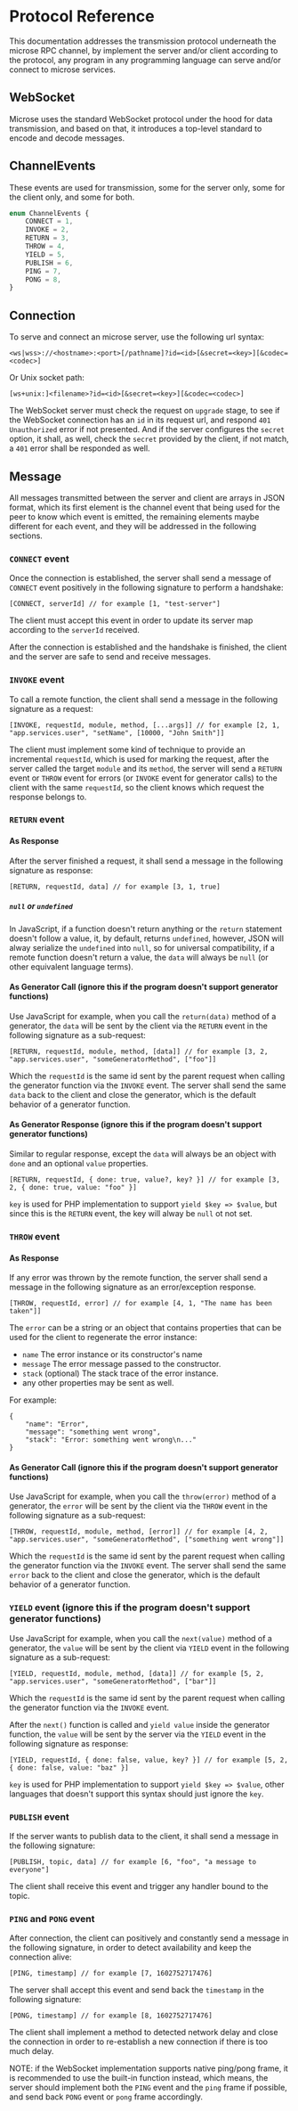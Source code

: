 # Protocol Reference

This documentation addresses the transmission protocol underneath the microse
RPC channel, by implement the server and/or client according to the protocol,
any program in any programming language can serve and/or connect to microse
services.

## WebSocket

Microse uses the standard WebSocket protocol under the hood for data
transmission, and based on that, it introduces a top-level standard to encode
and decode messages.

## ChannelEvents

These events are used for transmission, some for the server only, some for the
client only, and some for both.

```ts
enum ChannelEvents {
    CONNECT = 1,
    INVOKE = 2,
    RETURN = 3,
    THROW = 4,
    YIELD = 5,
    PUBLISH = 6,
    PING = 7,
    PONG = 8,
}
```

## Connection

To serve and connect an microse server, use the following url syntax:

```url
<ws|wss>://<hostname>:<port>[/pathname]?id=<id>[&secret=<key>][&codec=<codec>]
```

Or Unix socket path:

```url
[ws+unix:]<filename>?id=<id>[&secret=<key>][&codec=<codec>]
```

The WebSocket server must check the request on `upgrade` stage, to see if the
WebSocket connection has an `id` in its request url, and respond
`401 Unauthorized` error if not presented. And if the server configures the
`secret` option, it shall, as well, check the `secret` provided by the client,
if not match, a `401` error shall be responded as well.

## Message

All messages transmitted between the server and client are arrays in JSON format,
which its first element is the channel event that being used for the peer to
know which event is emitted, the remaining elements maybe different for each
event, and they will be addressed in the following sections.

### `CONNECT` event

Once the connection is established, the server shall send a message of
`CONNECT` event positively in the following signature to perform a handshake:

```
[CONNECT, serverId] // for example [1, "test-server"]
```

The client must accept this event in order to update its server map according
to the `serverId` received.

After the connection is established and the handshake is finished, the client
and the server are safe to send and receive messages.

### `INVOKE` event

To call a remote function, the client shall send a message in the following
signature as a request:

```
[INVOKE, requestId, module, method, [...args]] // for example [2, 1, "app.services.user", "setName", [10000, "John Smith"]]
```

The client must implement some kind of technique to provide an incremental
`requestId`, which is used for marking the request, after the server called the
target `module` and its `method`, the server will send a `RETURN` event or
`THROW` event for errors (or `INVOKE` event for generator calls) to the client
with the same `requestId`, so the client knows which request the response
belongs to.

### `RETURN` event

#### As Response

After the server finished a request, it shall send a message in the following
signature as response:

```
[RETURN, requestId, data] // for example [3, 1, true]
```

##### `null` or `undefined`

In JavaScript, if a function doesn't return anything or the `return` statement
doesn't follow a value, it, by default, returns `undefined`, however, JSON will
alway serialize the `undefined` into `null`, so for universal compatibility,
if a remote function doesn't return a value, the `data` will always be `null`
(or other equivalent language terms).

#### As Generator Call (ignore this if the program doesn't support generator functions)

Use JavaScript for example, when you call the `return(data)` method of a
generator, the `data` will be sent by the client via the `RETURN` event in the
following signature as a sub-request:

```
[RETURN, requestId, module, method, [data]] // for example [3, 2, "app.services.user", "someGeneratorMethod", ["foo"]]
```

Which the `requestId` is the same id sent by the parent request when calling the
generator function via the `INVOKE` event. The server shall send the same
`data` back to the client and close the generator, which is the default behavior
of a generator function.

#### As Generator Response (ignore this if the program doesn't support generator functions)

Similar to regular response, except the `data` will always be an object with
`done` and an optional `value` properties.

```
[RETURN, requestId, { done: true, value?, key? }] // for example [3, 2, { done: true, value: "foo" }]
```

`key` is used for PHP implementation to support `yield $key => $value`, but
since this is the `RETURN` event, the key will alway be `null` ot not set.

### `THROW` event

#### As Response

If any error was thrown by the remote function, the server shall send a message
in the following signature as an error/exception response.

```
[THROW, requestId, error] // for example [4, 1, "The name has been taken"]]
```

The `error` can be a string or an object that contains properties that can be
used for the client to regenerate the error instance:

- `name` The error instance or its constructor's name
- `message` The error message passed to the constructor.
- `stack` (optional) The stack trace of the error instance.
- any other properties may be sent as well.

For example:

```jsonc
{
    "name": "Error",
    "message": "something went wrong",
    "stack": "Error: something went wrong\n..."
}
```

#### As Generator Call (ignore this if the program doesn't support generator functions)

Use JavaScript for example, when you call the `throw(error)` method of a
generator, the `error` will be sent by the client via the `THROW` event in the
following signature as a sub-request:

```
[THROW, requestId, module, method, [error]] // for example [4, 2, "app.services.user", "someGeneratorMethod", ["something went wrong"]]
```

Which the `requestId` is the same id sent by the parent request when calling the
generator function via the `INVOKE` event. The server shall send the same
`error` back to the client and close the generator, which is the default
behavior of a generator function.

### `YIELD` event (ignore this if the program doesn't support generator functions)

Use JavaScript for example, when you call the `next(value)` method of a
generator, the `value` will be sent by the client via `YIELD` event in the
following signature as a sub-request:

```
[YIELD, requestId, module, method, [data]] // for example [5, 2, "app.services.user", "someGeneratorMethod", ["bar"]]
```

Which the `requestId` is the same id sent by the parent request when calling the
generator function via the `INVOKE` event.

After the `next()` function is called and `yield value` inside the generator
function, the `value` will be sent by the server via the `YIELD` event in the
following signature as response:

```
[YIELD, requestId, { done: false, value, key? }] // for example [5, 2, { done: false, value: "baz" }]
```

`key` is used for PHP implementation to support `yield $key => $value`, other
languages that doesn't support this syntax should just ignore the `key`.

### `PUBLISH` event

If the server wants to publish data to the client, it shall send a message in
the following signature:

```
[PUBLISH, topic, data] // for example [6, "foo", "a message to everyone"]
```

The client shall receive this event and trigger any handler bound to the topic.

### `PING` and `PONG` event

After connection, the client can positively and constantly send a message in
the following signature, in order to detect availability and keep the connection
alive:

```
[PING, timestamp] // for example [7, 1602752717476]
```

The server shall accept this event and send back the `timestamp` in the
following signature:

```
[PONG, timestamp] // for example [8, 1602752717476]
```

The client shall implement a method to detected network delay and close the
connection in order to re-establish a new connection if there is too much delay.

NOTE: if the WebSocket implementation supports native ping/pong frame, it is
recommended to use the built-in function instead, which means, the server should
implement both the `PING` event and the `ping` frame if possible, and send back
`PONG` event or `pong` frame accordingly.
